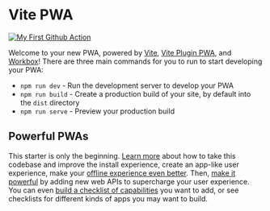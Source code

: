 # Vite PWA

[![My First Github Action](https://github.com/NandKumarGangai/github-actions-poc/actions/workflows/test.yml/badge.svg)](https://github.com/NandKumarGangai/github-actions-poc/actions/workflows/test.yml)

Welcome to your new PWA, powered by [Vite](https://vitejs.dev/), [Vite Plugin PWA](https://github.com/antfu/vite-plugin-pwa), and [Workbox](https://developers.google.com/web/tools/workbox)! There are three main commands for you to run to start developing your PWA:

- `npm run dev` - Run the development server to develop your PWA
- `npm run build` - Create a production build of your site, by default into the `dist` directory
- `npm run serve` - Preview your production build

## Powerful PWAs

This starter is only the beginning. [Learn more](https://web.dev/progressive-web-apps/) about how to take this codebase and improve the install experience, create an app-like user experience, make your [offline experience even better](https://web.dev/reliable/). Then, [make it powerful](https://chromeos.dev/en/web/powerful-pwas) by adding new web APIs to supercharge your user experience. You can even [build a checklist of capabilities](https://chromeos.dev/en/web/powerful-pwas#your-pwa-checklist) you want to add, or see checklists for different kinds of apps you may want to build.
